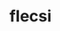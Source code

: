 ---
title: "flecsi"
layout: cache
categories: [package, develop]
meta: {"versions": ["2.2.1"], "compilers": ["cce@=15.0.1", "gcc@=11.1.0", "gcc@=11.4.0", "oneapi@=2023.2.0"], "oss": ["rhel8", "ubuntu20.04"], "platforms": ["linux"], "targets": ["aarch64", "ppc64le", "x86_64", "x86_64_v3", "zen4"], "stacks": ["e4s", "e4s-arm", "e4s-cray-rhel", "e4s-oneapi", "e4s-power", "root"], "num_specs": 43, "num_specs_by_stack": {"root": 43, "e4s-cray-rhel": 2, "e4s-arm": 4, "e4s-power": 14, "e4s-oneapi": 6, "e4s": 17}}
spec_details: [{"hash": "jjj5i5ddvpo2uryl2u6pslbs2u6eueci", "compiler": "cce@=15.0.1", "versions": ["2.2.1"], "os": "rhel8", "platform": "linux", "target": "zen4", "variants": ["backend=mpi", "build_system=cmake", "build_type=Release", "caliper_detail=none", "~cuda", "~doc", "~flog", "generator=make", "~graphviz", "+hdf5", "~ipo", "~kokkos", "~openmp", "~rocm", "+shared"], "stacks": ["root", "e4s-cray-rhel"], "size": "-", "tarball": "https://binaries.spack.io/develop/build_cache/linux-rhel8-zen4/cce-15.0.1/flecsi-2.2.1/linux-rhel8-zen4-cce-15.0.1-flecsi-2.2.1-jjj5i5ddvpo2uryl2u6pslbs2u6eueci.spack"}, {"hash": "guvxbxjaw5n2op4cbrort7jhvbga6xss", "compiler": "cce@=15.0.1", "versions": ["2.2.1"], "os": "rhel8", "platform": "linux", "target": "zen4", "variants": ["backend=mpi", "build_system=cmake", "build_type=Release", "caliper_detail=none", "~cuda", "~doc", "~flog", "generator=make", "~graphviz", "+hdf5", "~ipo", "~kokkos", "~openmp", "~rocm", "+shared"], "stacks": ["root", "e4s-cray-rhel"], "size": "-", "tarball": "https://binaries.spack.io/develop/build_cache/linux-rhel8-zen4/cce-15.0.1/flecsi-2.2.1/linux-rhel8-zen4-cce-15.0.1-flecsi-2.2.1-guvxbxjaw5n2op4cbrort7jhvbga6xss.spack"}, {"hash": "mk7yefqituss2isz6i2usjrwqgskxjsb", "compiler": "gcc@=11.4.0", "versions": ["2.2.1"], "os": "ubuntu20.04", "platform": "linux", "target": "aarch64", "variants": ["backend=mpi", "build_system=cmake", "build_type=Release", "caliper_detail=none", "+cuda", "cuda_arch=75", "~doc", "~flog", "generator=make", "~graphviz", "+hdf5", "~ipo", "~kokkos", "~openmp", "~rocm", "+shared"], "stacks": ["e4s-arm", "root"], "size": "-", "tarball": "https://binaries.spack.io/develop/build_cache/linux-ubuntu20.04-aarch64/gcc-11.4.0/flecsi-2.2.1/linux-ubuntu20.04-aarch64-gcc-11.4.0-flecsi-2.2.1-mk7yefqituss2isz6i2usjrwqgskxjsb.spack"}, {"hash": "epo72whmbg6na5afvhmuy6tpbrqw4z5d", "compiler": "gcc@=11.4.0", "versions": ["2.2.1"], "os": "ubuntu20.04", "platform": "linux", "target": "aarch64", "variants": ["backend=mpi", "build_system=cmake", "build_type=Release", "caliper_detail=none", "+cuda", "cuda_arch=80", "~doc", "~flog", "generator=make", "~graphviz", "+hdf5", "~ipo", "~kokkos", "~openmp", "~rocm", "+shared"], "stacks": ["e4s-arm", "root"], "size": "-", "tarball": "https://binaries.spack.io/develop/build_cache/linux-ubuntu20.04-aarch64/gcc-11.4.0/flecsi-2.2.1/linux-ubuntu20.04-aarch64-gcc-11.4.0-flecsi-2.2.1-epo72whmbg6na5afvhmuy6tpbrqw4z5d.spack"}, {"hash": "4sgxlhqvcgekjtlrnrbt7hmchixlegt4", "compiler": "gcc@=11.4.0", "versions": ["2.2.1"], "os": "ubuntu20.04", "platform": "linux", "target": "aarch64", "variants": ["backend=mpi", "build_system=cmake", "build_type=Release", "caliper_detail=none", "~cuda", "~doc", "~flog", "generator=make", "~graphviz", "+hdf5", "~ipo", "~kokkos", "~openmp", "~rocm", "+shared"], "stacks": ["e4s-arm", "root"], "size": "-", "tarball": "https://binaries.spack.io/develop/build_cache/linux-ubuntu20.04-aarch64/gcc-11.4.0/flecsi-2.2.1/linux-ubuntu20.04-aarch64-gcc-11.4.0-flecsi-2.2.1-4sgxlhqvcgekjtlrnrbt7hmchixlegt4.spack"}, {"hash": "hxeeewnbdrd4i4vipdvqiyfpndm7x42z", "compiler": "gcc@=11.4.0", "versions": ["2.2.1"], "os": "ubuntu20.04", "platform": "linux", "target": "aarch64", "variants": ["backend=mpi", "build_system=cmake", "build_type=Release", "caliper_detail=none", "+cuda", "cuda_arch=90", "~doc", "~flog", "generator=make", "~graphviz", "+hdf5", "~ipo", "~kokkos", "~openmp", "~rocm", "+shared"], "stacks": ["e4s-arm", "root"], "size": "-", "tarball": "https://binaries.spack.io/develop/build_cache/linux-ubuntu20.04-aarch64/gcc-11.4.0/flecsi-2.2.1/linux-ubuntu20.04-aarch64-gcc-11.4.0-flecsi-2.2.1-hxeeewnbdrd4i4vipdvqiyfpndm7x42z.spack"}, {"hash": "vd2v3rb4c5f6i3ramewpvcspq5us5a2s", "compiler": "gcc@=11.1.0", "versions": ["2.2.1"], "os": "ubuntu20.04", "platform": "linux", "target": "ppc64le", "variants": ["backend=mpi", "build_system=cmake", "build_type=Release", "caliper_detail=none", "~cuda", "~doc", "~flog", "generator=make", "~graphviz", "+hdf5", "~ipo", "~kokkos", "~openmp", "~rocm", "+shared"], "stacks": ["e4s-power", "root"], "size": "-", "tarball": "https://binaries.spack.io/develop/build_cache/linux-ubuntu20.04-ppc64le/gcc-11.1.0/flecsi-2.2.1/linux-ubuntu20.04-ppc64le-gcc-11.1.0-flecsi-2.2.1-vd2v3rb4c5f6i3ramewpvcspq5us5a2s.spack"}, {"hash": "2khuev3e5x4vlppacbvvmpwpunz24ak5", "compiler": "gcc@=11.1.0", "versions": ["2.2.1"], "os": "ubuntu20.04", "platform": "linux", "target": "ppc64le", "variants": ["backend=mpi", "build_system=cmake", "build_type=Release", "caliper_detail=none", "+cuda", "cuda_arch=70", "~doc", "~flog", "generator=make", "~graphviz", "+hdf5", "~ipo", "~kokkos", "~openmp", "~rocm", "+shared"], "stacks": ["e4s-power", "root"], "size": "-", "tarball": "https://binaries.spack.io/develop/build_cache/linux-ubuntu20.04-ppc64le/gcc-11.1.0/flecsi-2.2.1/linux-ubuntu20.04-ppc64le-gcc-11.1.0-flecsi-2.2.1-2khuev3e5x4vlppacbvvmpwpunz24ak5.spack"}, {"hash": "r7wevs5cqb5lot6jwnjzmvaia5ozj63x", "compiler": "gcc@=11.1.0", "versions": ["2.2.1"], "os": "ubuntu20.04", "platform": "linux", "target": "ppc64le", "variants": ["backend=mpi", "build_system=cmake", "build_type=Release", "caliper_detail=none", "+cuda", "cuda_arch=70", "~doc", "~flog", "generator=make", "~graphviz", "+hdf5", "~ipo", "~kokkos", "~openmp", "~rocm", "+shared"], "stacks": ["e4s-power", "root"], "size": "-", "tarball": "https://binaries.spack.io/develop/build_cache/linux-ubuntu20.04-ppc64le/gcc-11.1.0/flecsi-2.2.1/linux-ubuntu20.04-ppc64le-gcc-11.1.0-flecsi-2.2.1-r7wevs5cqb5lot6jwnjzmvaia5ozj63x.spack"}, {"hash": "xb7gaeqhwi6i4d476dpze7wvdqgmfbii", "compiler": "gcc@=11.1.0", "versions": ["2.2.1"], "os": "ubuntu20.04", "platform": "linux", "target": "ppc64le", "variants": ["backend=mpi", "build_system=cmake", "build_type=Release", "caliper_detail=none", "~cuda", "~doc", "~flog", "generator=make", "~graphviz", "+hdf5", "~ipo", "~kokkos", "~openmp", "~rocm", "+shared"], "stacks": ["e4s-power", "root"], "size": "-", "tarball": "https://binaries.spack.io/develop/build_cache/linux-ubuntu20.04-ppc64le/gcc-11.1.0/flecsi-2.2.1/linux-ubuntu20.04-ppc64le-gcc-11.1.0-flecsi-2.2.1-xb7gaeqhwi6i4d476dpze7wvdqgmfbii.spack"}, {"hash": "c5x57afv5t7ipjsbozwaq5aqsnz7574s", "compiler": "gcc@=11.1.0", "versions": ["2.2.1"], "os": "ubuntu20.04", "platform": "linux", "target": "ppc64le", "variants": ["backend=mpi", "build_system=cmake", "build_type=Release", "caliper_detail=none", "+cuda", "cuda_arch=70", "~doc", "~flog", "generator=make", "~graphviz", "+hdf5", "~ipo", "~kokkos", "~openmp", "~rocm", "+shared"], "stacks": ["e4s-power", "root"], "size": "-", "tarball": "https://binaries.spack.io/develop/build_cache/linux-ubuntu20.04-ppc64le/gcc-11.1.0/flecsi-2.2.1/linux-ubuntu20.04-ppc64le-gcc-11.1.0-flecsi-2.2.1-c5x57afv5t7ipjsbozwaq5aqsnz7574s.spack"}, {"hash": "7cl25g4u2hltaiwlieqzpmjt4n5p2p6d", "compiler": "gcc@=11.1.0", "versions": ["2.2.1"], "os": "ubuntu20.04", "platform": "linux", "target": "ppc64le", "variants": ["backend=mpi", "build_system=cmake", "build_type=Release", "caliper_detail=none", "~cuda", "~doc", "~flog", "generator=make", "~graphviz", "+hdf5", "~ipo", "~kokkos", "~openmp", "~rocm", "+shared"], "stacks": ["e4s-power", "root"], "size": "-", "tarball": "https://binaries.spack.io/develop/build_cache/linux-ubuntu20.04-ppc64le/gcc-11.1.0/flecsi-2.2.1/linux-ubuntu20.04-ppc64le-gcc-11.1.0-flecsi-2.2.1-7cl25g4u2hltaiwlieqzpmjt4n5p2p6d.spack"}, {"hash": "abt36jc5ta27vireqlfzcqadbjeel5u4", "compiler": "gcc@=11.1.0", "versions": ["2.2.1"], "os": "ubuntu20.04", "platform": "linux", "target": "ppc64le", "variants": ["backend=mpi", "build_system=cmake", "build_type=Release", "caliper_detail=none", "~cuda", "~doc", "~flog", "generator=make", "~graphviz", "+hdf5", "~ipo", "~kokkos", "~openmp", "~rocm", "+shared"], "stacks": ["e4s-power", "root"], "size": "-", "tarball": "https://binaries.spack.io/develop/build_cache/linux-ubuntu20.04-ppc64le/gcc-11.1.0/flecsi-2.2.1/linux-ubuntu20.04-ppc64le-gcc-11.1.0-flecsi-2.2.1-abt36jc5ta27vireqlfzcqadbjeel5u4.spack"}, {"hash": "pm6pawmk62syamfprz5sb467ot44s7fq", "compiler": "gcc@=11.1.0", "versions": ["2.2.1"], "os": "ubuntu20.04", "platform": "linux", "target": "ppc64le", "variants": ["backend=mpi", "build_system=cmake", "build_type=Release", "caliper_detail=none", "~cuda", "~doc", "~flog", "generator=make", "~graphviz", "+hdf5", "~ipo", "~kokkos", "~openmp", "~rocm", "+shared"], "stacks": ["e4s-power", "root"], "size": "-", "tarball": "https://binaries.spack.io/develop/build_cache/linux-ubuntu20.04-ppc64le/gcc-11.1.0/flecsi-2.2.1/linux-ubuntu20.04-ppc64le-gcc-11.1.0-flecsi-2.2.1-pm6pawmk62syamfprz5sb467ot44s7fq.spack"}, {"hash": "r72f5q2qm26thirjetmfv3n4isue7ae4", "compiler": "gcc@=11.1.0", "versions": ["2.2.1"], "os": "ubuntu20.04", "platform": "linux", "target": "ppc64le", "variants": ["backend=mpi", "build_system=cmake", "build_type=Release", "caliper_detail=none", "~cuda", "~doc", "~flog", "generator=make", "~graphviz", "+hdf5", "~ipo", "~kokkos", "~openmp", "~rocm", "+shared"], "stacks": ["e4s-power", "root"], "size": "-", "tarball": "https://binaries.spack.io/develop/build_cache/linux-ubuntu20.04-ppc64le/gcc-11.1.0/flecsi-2.2.1/linux-ubuntu20.04-ppc64le-gcc-11.1.0-flecsi-2.2.1-r72f5q2qm26thirjetmfv3n4isue7ae4.spack"}, {"hash": "tweqj5gtmzbhoxdaa5xxdehnxlf6d7ud", "compiler": "gcc@=11.1.0", "versions": ["2.2.1"], "os": "ubuntu20.04", "platform": "linux", "target": "ppc64le", "variants": ["backend=mpi", "build_system=cmake", "build_type=Release", "caliper_detail=none", "+cuda", "cuda_arch=70", "~doc", "~flog", "generator=make", "~graphviz", "+hdf5", "~ipo", "~kokkos", "~openmp", "~rocm", "+shared"], "stacks": ["e4s-power", "root"], "size": "-", "tarball": "https://binaries.spack.io/develop/build_cache/linux-ubuntu20.04-ppc64le/gcc-11.1.0/flecsi-2.2.1/linux-ubuntu20.04-ppc64le-gcc-11.1.0-flecsi-2.2.1-tweqj5gtmzbhoxdaa5xxdehnxlf6d7ud.spack"}, {"hash": "v6lmfu4kbzbyzcod4a5ew3iieswgztwp", "compiler": "gcc@=11.1.0", "versions": ["2.2.1"], "os": "ubuntu20.04", "platform": "linux", "target": "ppc64le", "variants": ["backend=mpi", "build_system=cmake", "build_type=Release", "caliper_detail=none", "+cuda", "cuda_arch=70", "~doc", "~flog", "generator=make", "~graphviz", "+hdf5", "~ipo", "~kokkos", "~openmp", "~rocm", "+shared"], "stacks": ["e4s-power", "root"], "size": "-", "tarball": "https://binaries.spack.io/develop/build_cache/linux-ubuntu20.04-ppc64le/gcc-11.1.0/flecsi-2.2.1/linux-ubuntu20.04-ppc64le-gcc-11.1.0-flecsi-2.2.1-v6lmfu4kbzbyzcod4a5ew3iieswgztwp.spack"}, {"hash": "wjgq646vpsuullyvmw3pvy3jzlifajui", "compiler": "gcc@=11.1.0", "versions": ["2.2.1"], "os": "ubuntu20.04", "platform": "linux", "target": "ppc64le", "variants": ["backend=mpi", "build_system=cmake", "build_type=Release", "caliper_detail=none", "+cuda", "cuda_arch=70", "~doc", "~flog", "generator=make", "~graphviz", "+hdf5", "~ipo", "~kokkos", "~openmp", "~rocm", "+shared"], "stacks": ["e4s-power", "root"], "size": "-", "tarball": "https://binaries.spack.io/develop/build_cache/linux-ubuntu20.04-ppc64le/gcc-11.1.0/flecsi-2.2.1/linux-ubuntu20.04-ppc64le-gcc-11.1.0-flecsi-2.2.1-wjgq646vpsuullyvmw3pvy3jzlifajui.spack"}, {"hash": "wjj2x5z6ds2oac3rhxtfmhahh7i4bgc3", "compiler": "gcc@=11.1.0", "versions": ["2.2.1"], "os": "ubuntu20.04", "platform": "linux", "target": "ppc64le", "variants": ["backend=mpi", "build_system=cmake", "build_type=Release", "caliper_detail=none", "~cuda", "~doc", "~flog", "generator=make", "~graphviz", "+hdf5", "~ipo", "~kokkos", "~openmp", "~rocm", "+shared"], "stacks": ["e4s-power", "root"], "size": "-", "tarball": "https://binaries.spack.io/develop/build_cache/linux-ubuntu20.04-ppc64le/gcc-11.1.0/flecsi-2.2.1/linux-ubuntu20.04-ppc64le-gcc-11.1.0-flecsi-2.2.1-wjj2x5z6ds2oac3rhxtfmhahh7i4bgc3.spack"}, {"hash": "xd5eyko34c5rnfonbwcvidwtx66cw32v", "compiler": "gcc@=11.1.0", "versions": ["2.2.1"], "os": "ubuntu20.04", "platform": "linux", "target": "ppc64le", "variants": ["backend=mpi", "build_system=cmake", "build_type=Release", "caliper_detail=none", "+cuda", "cuda_arch=70", "~doc", "~flog", "generator=make", "~graphviz", "+hdf5", "~ipo", "~kokkos", "~openmp", "~rocm", "+shared"], "stacks": ["e4s-power", "root"], "size": "-", "tarball": "https://binaries.spack.io/develop/build_cache/linux-ubuntu20.04-ppc64le/gcc-11.1.0/flecsi-2.2.1/linux-ubuntu20.04-ppc64le-gcc-11.1.0-flecsi-2.2.1-xd5eyko34c5rnfonbwcvidwtx66cw32v.spack"}, {"hash": "l76xng436s77ghxhlsshcktklccrkqvr", "compiler": "oneapi@=2023.2.0", "versions": ["2.2.1"], "os": "ubuntu20.04", "platform": "linux", "target": "x86_64", "variants": ["backend=mpi", "build_system=cmake", "build_type=Release", "caliper_detail=none", "~cuda", "~doc", "~flog", "generator=make", "~graphviz", "+hdf5", "~ipo", "~kokkos", "~openmp", "~rocm", "+shared"], "stacks": ["root", "e4s-oneapi"], "size": "-", "tarball": "https://binaries.spack.io/develop/build_cache/linux-ubuntu20.04-x86_64/oneapi-2023.2.0/flecsi-2.2.1/linux-ubuntu20.04-x86_64-oneapi-2023.2.0-flecsi-2.2.1-l76xng436s77ghxhlsshcktklccrkqvr.spack"}, {"hash": "synumrm3vziau5yav7qxmeq75swlbjou", "compiler": "oneapi@=2023.2.0", "versions": ["2.2.1"], "os": "ubuntu20.04", "platform": "linux", "target": "x86_64", "variants": ["backend=mpi", "build_system=cmake", "build_type=Release", "caliper_detail=none", "~cuda", "~doc", "~flog", "generator=make", "~graphviz", "+hdf5", "~ipo", "~kokkos", "~openmp", "~rocm", "+shared"], "stacks": ["root", "e4s-oneapi"], "size": "-", "tarball": "https://binaries.spack.io/develop/build_cache/linux-ubuntu20.04-x86_64/oneapi-2023.2.0/flecsi-2.2.1/linux-ubuntu20.04-x86_64-oneapi-2023.2.0-flecsi-2.2.1-synumrm3vziau5yav7qxmeq75swlbjou.spack"}, {"hash": "5imwuoyekrawnfs2zoncoxnb6hxdbz3n", "compiler": "oneapi@=2023.2.0", "versions": ["2.2.1"], "os": "ubuntu20.04", "platform": "linux", "target": "x86_64", "variants": ["backend=mpi", "build_system=cmake", "build_type=Release", "caliper_detail=none", "~cuda", "~doc", "~flog", "generator=make", "~graphviz", "+hdf5", "~ipo", "~kokkos", "~openmp", "~rocm", "+shared"], "stacks": ["root", "e4s-oneapi"], "size": "-", "tarball": "https://binaries.spack.io/develop/build_cache/linux-ubuntu20.04-x86_64/oneapi-2023.2.0/flecsi-2.2.1/linux-ubuntu20.04-x86_64-oneapi-2023.2.0-flecsi-2.2.1-5imwuoyekrawnfs2zoncoxnb6hxdbz3n.spack"}, {"hash": "wzhcjlnkoyfaxhyrdpp276lvsx7d4dkl", "compiler": "oneapi@=2023.2.0", "versions": ["2.2.1"], "os": "ubuntu20.04", "platform": "linux", "target": "x86_64", "variants": ["backend=mpi", "build_system=cmake", "build_type=Release", "caliper_detail=none", "~cuda", "~doc", "~flog", "generator=make", "~graphviz", "+hdf5", "~ipo", "~kokkos", "~openmp", "~rocm", "+shared"], "stacks": ["root", "e4s-oneapi"], "size": "-", "tarball": "https://binaries.spack.io/develop/build_cache/linux-ubuntu20.04-x86_64/oneapi-2023.2.0/flecsi-2.2.1/linux-ubuntu20.04-x86_64-oneapi-2023.2.0-flecsi-2.2.1-wzhcjlnkoyfaxhyrdpp276lvsx7d4dkl.spack"}, {"hash": "wjkxuo7sma2hfsviq5wlzfi6puuxjxqm", "compiler": "oneapi@=2023.2.0", "versions": ["2.2.1"], "os": "ubuntu20.04", "platform": "linux", "target": "x86_64", "variants": ["backend=mpi", "build_system=cmake", "build_type=Release", "caliper_detail=none", "~cuda", "~doc", "~flog", "generator=make", "~graphviz", "+hdf5", "~ipo", "~kokkos", "~openmp", "~rocm", "+shared"], "stacks": ["root", "e4s-oneapi"], "size": "-", "tarball": "https://binaries.spack.io/develop/build_cache/linux-ubuntu20.04-x86_64/oneapi-2023.2.0/flecsi-2.2.1/linux-ubuntu20.04-x86_64-oneapi-2023.2.0-flecsi-2.2.1-wjkxuo7sma2hfsviq5wlzfi6puuxjxqm.spack"}, {"hash": "udvyheaxwirbfvetqutt4cld6jxb2fjs", "compiler": "oneapi@=2023.2.0", "versions": ["2.2.1"], "os": "ubuntu20.04", "platform": "linux", "target": "x86_64", "variants": ["backend=mpi", "build_system=cmake", "build_type=Release", "caliper_detail=none", "~cuda", "~doc", "~flog", "generator=make", "~graphviz", "+hdf5", "~ipo", "~kokkos", "~openmp", "~rocm", "+shared"], "stacks": ["root", "e4s-oneapi"], "size": "-", "tarball": "https://binaries.spack.io/develop/build_cache/linux-ubuntu20.04-x86_64/oneapi-2023.2.0/flecsi-2.2.1/linux-ubuntu20.04-x86_64-oneapi-2023.2.0-flecsi-2.2.1-udvyheaxwirbfvetqutt4cld6jxb2fjs.spack"}, {"hash": "hvgng6euerlr6a4jpr6jf5tzowk5afo3", "compiler": "gcc@=11.1.0", "versions": ["2.2.1"], "os": "ubuntu20.04", "platform": "linux", "target": "x86_64_v3", "variants": ["backend=mpi", "build_system=cmake", "build_type=Release", "caliper_detail=none", "+cuda", "cuda_arch=80", "~doc", "~flog", "generator=make", "~graphviz", "+hdf5", "~ipo", "~kokkos", "~openmp", "~rocm", "+shared"], "stacks": ["root", "e4s"], "size": "-", "tarball": "https://binaries.spack.io/develop/build_cache/linux-ubuntu20.04-x86_64_v3/gcc-11.1.0/flecsi-2.2.1/linux-ubuntu20.04-x86_64_v3-gcc-11.1.0-flecsi-2.2.1-hvgng6euerlr6a4jpr6jf5tzowk5afo3.spack"}, {"hash": "ctrqrszegbmgdx745o67lt2elugkdn7z", "compiler": "gcc@=11.1.0", "versions": ["2.2.1"], "os": "ubuntu20.04", "platform": "linux", "target": "x86_64_v3", "variants": ["backend=mpi", "build_system=cmake", "build_type=Release", "caliper_detail=none", "~cuda", "~doc", "~flog", "generator=make", "~graphviz", "+hdf5", "~ipo", "~kokkos", "~openmp", "~rocm", "+shared"], "stacks": ["root", "e4s"], "size": "-", "tarball": "https://binaries.spack.io/develop/build_cache/linux-ubuntu20.04-x86_64_v3/gcc-11.1.0/flecsi-2.2.1/linux-ubuntu20.04-x86_64_v3-gcc-11.1.0-flecsi-2.2.1-ctrqrszegbmgdx745o67lt2elugkdn7z.spack"}, {"hash": "cxdtfnxfqvohsrrif6gcnanqzpakma2m", "compiler": "gcc@=11.1.0", "versions": ["2.2.1"], "os": "ubuntu20.04", "platform": "linux", "target": "x86_64_v3", "variants": ["backend=mpi", "build_system=cmake", "build_type=Release", "caliper_detail=none", "+cuda", "cuda_arch=80", "~doc", "~flog", "generator=make", "~graphviz", "+hdf5", "~ipo", "~kokkos", "~openmp", "~rocm", "+shared"], "stacks": ["root", "e4s"], "size": "-", "tarball": "https://binaries.spack.io/develop/build_cache/linux-ubuntu20.04-x86_64_v3/gcc-11.1.0/flecsi-2.2.1/linux-ubuntu20.04-x86_64_v3-gcc-11.1.0-flecsi-2.2.1-cxdtfnxfqvohsrrif6gcnanqzpakma2m.spack"}, {"hash": "yzpwktw6i5xwbngrgaqu3oeiq7rng3ha", "compiler": "gcc@=11.1.0", "versions": ["2.2.1"], "os": "ubuntu20.04", "platform": "linux", "target": "x86_64_v3", "variants": ["backend=mpi", "build_system=cmake", "build_type=Release", "caliper_detail=none", "+cuda", "cuda_arch=80", "~doc", "~flog", "generator=make", "~graphviz", "+hdf5", "~ipo", "~kokkos", "~openmp", "~rocm", "+shared"], "stacks": ["root", "e4s"], "size": "-", "tarball": "https://binaries.spack.io/develop/build_cache/linux-ubuntu20.04-x86_64_v3/gcc-11.1.0/flecsi-2.2.1/linux-ubuntu20.04-x86_64_v3-gcc-11.1.0-flecsi-2.2.1-yzpwktw6i5xwbngrgaqu3oeiq7rng3ha.spack"}, {"hash": "kkrtpy6vuwzdcjay27jowrnr7yaojzqi", "compiler": "gcc@=11.1.0", "versions": ["2.2.1"], "os": "ubuntu20.04", "platform": "linux", "target": "x86_64_v3", "variants": ["backend=mpi", "build_system=cmake", "build_type=Release", "caliper_detail=none", "~cuda", "~doc", "~flog", "generator=make", "~graphviz", "+hdf5", "~ipo", "~kokkos", "~openmp", "~rocm", "+shared"], "stacks": ["root", "e4s"], "size": "-", "tarball": "https://binaries.spack.io/develop/build_cache/linux-ubuntu20.04-x86_64_v3/gcc-11.1.0/flecsi-2.2.1/linux-ubuntu20.04-x86_64_v3-gcc-11.1.0-flecsi-2.2.1-kkrtpy6vuwzdcjay27jowrnr7yaojzqi.spack"}, {"hash": "mwg242wv7a56mk65y6alpadawhrvi4hw", "compiler": "gcc@=11.1.0", "versions": ["2.2.1"], "os": "ubuntu20.04", "platform": "linux", "target": "x86_64_v3", "variants": ["backend=mpi", "build_system=cmake", "build_type=Release", "caliper_detail=none", "~cuda", "~doc", "~flog", "generator=make", "~graphviz", "+hdf5", "~ipo", "~kokkos", "~openmp", "~rocm", "+shared"], "stacks": ["root", "e4s"], "size": "-", "tarball": "https://binaries.spack.io/develop/build_cache/linux-ubuntu20.04-x86_64_v3/gcc-11.1.0/flecsi-2.2.1/linux-ubuntu20.04-x86_64_v3-gcc-11.1.0-flecsi-2.2.1-mwg242wv7a56mk65y6alpadawhrvi4hw.spack"}, {"hash": "py77dutij62gnv4ixhz2ihporoxgl67j", "compiler": "gcc@=11.1.0", "versions": ["2.2.1"], "os": "ubuntu20.04", "platform": "linux", "target": "x86_64_v3", "variants": ["backend=mpi", "build_system=cmake", "build_type=Release", "caliper_detail=none", "~cuda", "~doc", "~flog", "generator=make", "~graphviz", "+hdf5", "~ipo", "~kokkos", "~openmp", "~rocm", "+shared"], "stacks": ["root", "e4s"], "size": "-", "tarball": "https://binaries.spack.io/develop/build_cache/linux-ubuntu20.04-x86_64_v3/gcc-11.1.0/flecsi-2.2.1/linux-ubuntu20.04-x86_64_v3-gcc-11.1.0-flecsi-2.2.1-py77dutij62gnv4ixhz2ihporoxgl67j.spack"}, {"hash": "pw7db4tyxcnxgitkeum5tkx6vzjjgxrz", "compiler": "gcc@=11.1.0", "versions": ["2.2.1"], "os": "ubuntu20.04", "platform": "linux", "target": "x86_64_v3", "variants": ["backend=mpi", "build_system=cmake", "build_type=Release", "caliper_detail=none", "~cuda", "~doc", "~flog", "generator=make", "~graphviz", "+hdf5", "~ipo", "~kokkos", "~openmp", "~rocm", "+shared"], "stacks": ["root", "e4s"], "size": "-", "tarball": "https://binaries.spack.io/develop/build_cache/linux-ubuntu20.04-x86_64_v3/gcc-11.1.0/flecsi-2.2.1/linux-ubuntu20.04-x86_64_v3-gcc-11.1.0-flecsi-2.2.1-pw7db4tyxcnxgitkeum5tkx6vzjjgxrz.spack"}, {"hash": "rsgtq7smmi73lavvl3wopq6pzqkjswa5", "compiler": "gcc@=11.1.0", "versions": ["2.2.1"], "os": "ubuntu20.04", "platform": "linux", "target": "x86_64_v3", "variants": ["backend=mpi", "build_system=cmake", "build_type=Release", "caliper_detail=none", "+cuda", "cuda_arch=80", "~doc", "~flog", "generator=make", "~graphviz", "+hdf5", "~ipo", "~kokkos", "~openmp", "~rocm", "+shared"], "stacks": ["root", "e4s"], "size": "-", "tarball": "https://binaries.spack.io/develop/build_cache/linux-ubuntu20.04-x86_64_v3/gcc-11.1.0/flecsi-2.2.1/linux-ubuntu20.04-x86_64_v3-gcc-11.1.0-flecsi-2.2.1-rsgtq7smmi73lavvl3wopq6pzqkjswa5.spack"}, {"hash": "rh2rhbpzffwx4dwtt7bn62tznwhjgy24", "compiler": "gcc@=11.1.0", "versions": ["2.2.1"], "os": "ubuntu20.04", "platform": "linux", "target": "x86_64_v3", "variants": ["backend=mpi", "build_system=cmake", "build_type=Release", "caliper_detail=none", "~cuda", "~doc", "~flog", "generator=make", "~graphviz", "+hdf5", "~ipo", "~kokkos", "~openmp", "~rocm", "+shared"], "stacks": ["root", "e4s"], "size": "-", "tarball": "https://binaries.spack.io/develop/build_cache/linux-ubuntu20.04-x86_64_v3/gcc-11.1.0/flecsi-2.2.1/linux-ubuntu20.04-x86_64_v3-gcc-11.1.0-flecsi-2.2.1-rh2rhbpzffwx4dwtt7bn62tznwhjgy24.spack"}, {"hash": "mplvcaodt52eee5uiupgymuwlg47msz5", "compiler": "gcc@=11.1.0", "versions": ["2.2.1"], "os": "ubuntu20.04", "platform": "linux", "target": "x86_64_v3", "variants": ["backend=mpi", "build_system=cmake", "build_type=Release", "caliper_detail=none", "+cuda", "cuda_arch=80", "~doc", "~flog", "generator=make", "~graphviz", "+hdf5", "~ipo", "~kokkos", "~openmp", "~rocm", "+shared"], "stacks": ["root", "e4s"], "size": "-", "tarball": "https://binaries.spack.io/develop/build_cache/linux-ubuntu20.04-x86_64_v3/gcc-11.1.0/flecsi-2.2.1/linux-ubuntu20.04-x86_64_v3-gcc-11.1.0-flecsi-2.2.1-mplvcaodt52eee5uiupgymuwlg47msz5.spack"}, {"hash": "w4zzjugsp22dcqhporajfz4fqobkjodf", "compiler": "gcc@=11.1.0", "versions": ["2.2.1"], "os": "ubuntu20.04", "platform": "linux", "target": "x86_64_v3", "variants": ["backend=mpi", "build_system=cmake", "build_type=Release", "caliper_detail=none", "+cuda", "cuda_arch=80", "~doc", "~flog", "generator=make", "~graphviz", "+hdf5", "~ipo", "~kokkos", "~openmp", "~rocm", "+shared"], "stacks": ["root", "e4s"], "size": "-", "tarball": "https://binaries.spack.io/develop/build_cache/linux-ubuntu20.04-x86_64_v3/gcc-11.1.0/flecsi-2.2.1/linux-ubuntu20.04-x86_64_v3-gcc-11.1.0-flecsi-2.2.1-w4zzjugsp22dcqhporajfz4fqobkjodf.spack"}, {"hash": "kx3qdggtkyfxafa7z3eaehianflriwck", "compiler": "gcc@=11.1.0", "versions": ["2.2.1"], "os": "ubuntu20.04", "platform": "linux", "target": "x86_64_v3", "variants": ["backend=mpi", "build_system=cmake", "build_type=Release", "caliper_detail=none", "+cuda", "cuda_arch=80", "~doc", "~flog", "generator=make", "~graphviz", "+hdf5", "~ipo", "~kokkos", "~openmp", "~rocm", "+shared"], "stacks": ["root", "e4s"], "size": "-", "tarball": "https://binaries.spack.io/develop/build_cache/linux-ubuntu20.04-x86_64_v3/gcc-11.1.0/flecsi-2.2.1/linux-ubuntu20.04-x86_64_v3-gcc-11.1.0-flecsi-2.2.1-kx3qdggtkyfxafa7z3eaehianflriwck.spack"}, {"hash": "ojeos5t2qruyb6a7pxurhkap5bze337k", "compiler": "gcc@=11.1.0", "versions": ["2.2.1"], "os": "ubuntu20.04", "platform": "linux", "target": "x86_64_v3", "variants": ["backend=mpi", "build_system=cmake", "build_type=Release", "caliper_detail=none", "~cuda", "~doc", "~flog", "generator=make", "~graphviz", "+hdf5", "~ipo", "~kokkos", "~openmp", "~rocm", "+shared"], "stacks": ["root", "e4s"], "size": "-", "tarball": "https://binaries.spack.io/develop/build_cache/linux-ubuntu20.04-x86_64_v3/gcc-11.1.0/flecsi-2.2.1/linux-ubuntu20.04-x86_64_v3-gcc-11.1.0-flecsi-2.2.1-ojeos5t2qruyb6a7pxurhkap5bze337k.spack"}, {"hash": "6im6naftmwn5hn2fwkrdafpzug4hvmta", "compiler": "gcc@=11.4.0", "versions": ["2.2.1"], "os": "ubuntu20.04", "platform": "linux", "target": "x86_64_v3", "variants": ["backend=mpi", "build_system=cmake", "build_type=Release", "caliper_detail=none", "+cuda", "cuda_arch=90", "~doc", "~flog", "generator=make", "~graphviz", "+hdf5", "~ipo", "~kokkos", "~openmp", "~rocm", "+shared"], "stacks": ["root", "e4s"], "size": "-", "tarball": "https://binaries.spack.io/develop/build_cache/linux-ubuntu20.04-x86_64_v3/gcc-11.4.0/flecsi-2.2.1/linux-ubuntu20.04-x86_64_v3-gcc-11.4.0-flecsi-2.2.1-6im6naftmwn5hn2fwkrdafpzug4hvmta.spack"}, {"hash": "pnosdxud6it7bn6ui7ufvt5mt5stk6hl", "compiler": "gcc@=11.4.0", "versions": ["2.2.1"], "os": "ubuntu20.04", "platform": "linux", "target": "x86_64_v3", "variants": ["backend=mpi", "build_system=cmake", "build_type=Release", "caliper_detail=none", "~cuda", "~doc", "~flog", "generator=make", "~graphviz", "+hdf5", "~ipo", "~kokkos", "~openmp", "~rocm", "+shared"], "stacks": ["root", "e4s"], "size": "-", "tarball": "https://binaries.spack.io/develop/build_cache/linux-ubuntu20.04-x86_64_v3/gcc-11.4.0/flecsi-2.2.1/linux-ubuntu20.04-x86_64_v3-gcc-11.4.0-flecsi-2.2.1-pnosdxud6it7bn6ui7ufvt5mt5stk6hl.spack"}, {"hash": "jgrdidc5uedr6m5ljkegodx2ahcjitad", "compiler": "gcc@=11.4.0", "versions": ["2.2.1"], "os": "ubuntu20.04", "platform": "linux", "target": "x86_64_v3", "variants": ["backend=mpi", "build_system=cmake", "build_type=Release", "caliper_detail=none", "+cuda", "cuda_arch=80", "~doc", "~flog", "generator=make", "~graphviz", "+hdf5", "~ipo", "~kokkos", "~openmp", "~rocm", "+shared"], "stacks": ["root", "e4s"], "size": "-", "tarball": "https://binaries.spack.io/develop/build_cache/linux-ubuntu20.04-x86_64_v3/gcc-11.4.0/flecsi-2.2.1/linux-ubuntu20.04-x86_64_v3-gcc-11.4.0-flecsi-2.2.1-jgrdidc5uedr6m5ljkegodx2ahcjitad.spack"}]
---